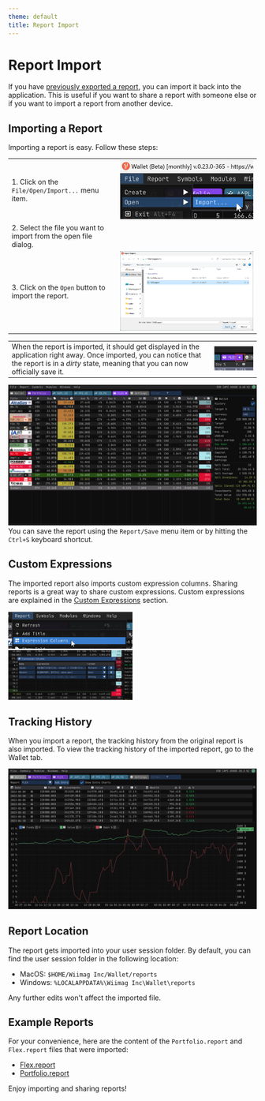 ```yaml
---
theme: default
title: Report Import
---
```


Report Import
=============

If you have [previously exported a report](./report_export.md), you can import it back into the application. This is useful if you want to share a report with someone else or if you want to import a report from another device.

## Importing a Report

Importing a report is easy. Follow these steps:

| |  |
|:---|:---:|
| 1. Click on the `File/Open/Import...` menu item. | ![Import Report](./img/report_import_01.png) |
| 2. Select the file you want to import from the open file dialog. | |
| 3. Click on the `Open` button to import the report. | ![Import Report](./img/report_import_02.png) |

| |  |
|:---|:---:|
| When the report is imported, it should get displayed in the application right away. Once imported, you can notice that the report is in a *dirty* state, meaning that you can now officially save it. | <img src="./img/report_import_04.png" width="100%"> |

![Import Report](./img/report_import_03.png)
You can save the report using the `Report/Save` menu item or by hitting the `Ctrl+S` keyboard shortcut.

## Custom Expressions

The imported report also imports custom expression columns. Sharing reports is a great way to share custom expressions. Custom expressions are explained in the [Custom Expressions](./custom_expressions.md) section.

<img src="./img/report_import_05.png" width="50%">

<img src="./img/report_import_06.png" width="50%">

## Tracking History

When you import a report, the tracking history from the original report is also imported. To view the tracking history of the imported report, go to the Wallet tab.

![Import Report](./img/report_import_07.png)

## Report Location

The report gets imported into your user session folder. By default, you can find the user session folder in the following location:

- MacOS: `$HOME/Wiimag Inc/Wallet/reports`
- Windows: `%LOCALAPPDATA%\Wiimag Inc\Wallet\reports`

Any further edits won't affect the imported file. 

## Example Reports

For your convenience, here are the content of the `Portfolio.report` and `Flex.report` files that were imported:

- <a href="/reports/FLEX.report" download>Flex.report</a>
- <a href="/reports/Portfolio.report" download>Portfolio.report</a>

Enjoy importing and sharing reports!

